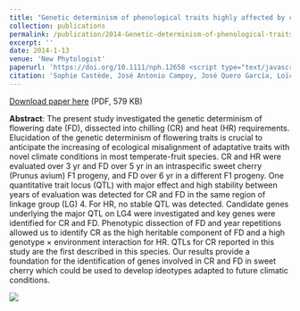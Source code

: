 ```yaml
---
title: "Genetic determinism of phenological traits highly affected by climate change in <i>Prunus avium</i>: flowering date dissected into chilling and heat requirements"
collection: publications
permalink: /publication/2014-Genetic-determinism-of-phenological-traits-highly-affected-by-climate-change-in-Prunus-avium
excerpt: ''
date: 2014-1-13
venue: 'New Phytologist'
paperurl: 'https://doi.org/10.1111/nph.12658 <script type="text/javascript" src="https://d1bxh8uas1mnw7.cloudfront.net/assets/embed.js"></script><div class="altmetric-embed" data-badge-type="donut" data-altmetric-id="2140494" />'
citation: 'Sophie Castède, José Antonio Campoy, José Quero García, Loïck Dantec, Maria Lafargue, Teresa Barreneche, Bénédicte Wenden, Elisabeth Dirlewanger (2014), "Genetic determinism of phenological traits highly affected by climate change in <i>Prunus avium</i>: flowering date dissected into chilling and heat requirements", <i>New Phytologist</i>, Volume 202, Issue 2, Pages 703-715'
---
```


[Download paper here](http://enro.github.io/bwenden/files/Wenden.publication7.pdf) (PDF, 579 KB)

**Abstract**: The present study investigated the genetic determinism of flowering date (FD), dissected into chilling (CR) and heat (HR) requirements. Elucidation of the genetic determinism of flowering traits is crucial to anticipate the increasing of ecological misalignment of adaptative traits with novel climate conditions in most temperate-fruit species. CR and HR were evaluated over 3 yr and FD over 5 yr in an intraspecific sweet cherry (Prunus avium) F1 progeny, and FD over 6 yr in a different F1 progeny. One quantitative trait locus (QTL) with major effect and high stability between years of evaluation was detected for CR and FD in the same region of linkage group (LG) 4. For HR, no stable QTL was detected. Candidate genes underlying the major QTL on LG4 were investigated and key genes were identified for CR and FD. Phenotypic dissection of FD and year repetitions allowed us to identify CR as the high heritable component of FD and a high genotype × environment interaction for HR. QTLs for CR reported in this study are the first described in this species. Our results provide a foundation for the identification of genes involved in CR and FD in sweet cherry which could be used to develop ideotypes adapted to future climatic conditions.

<img src='/bwenden/images/QTL-in-linkage-group.png' />
